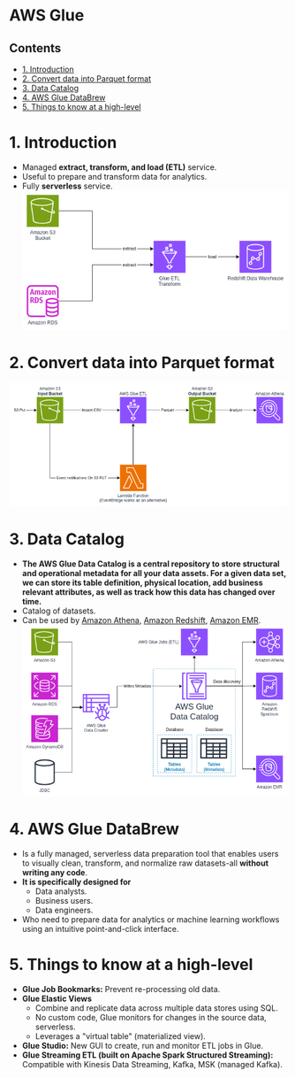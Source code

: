 # AWS Glue <!-- omit in toc -->

## Contents <!-- omit in toc -->

- [1. Introduction](#1-introduction)
- [2. Convert data into Parquet format](#2-convert-data-into-parquet-format)
- [3. Data Catalog](#3-data-catalog)
- [4. AWS Glue DataBrew](#4-aws-glue-databrew)
- [5. Things to know at a high-level](#5-things-to-know-at-a-high-level)

# 1. Introduction

- Managed **extract, transform, and load (ETL)** service.
- Useful to prepare and transform data for analytics.
- Fully **serverless** service.
  ![AWS Glue Diagram](/Images/Analytics/AWSGlueDiagram.png)

# 2. Convert data into Parquet format

![AWS Glue Convert Data into Parquet Format](/Images/Analytics/AWSGlueConvertDataParquetFormat.png)

# 3. Data Catalog

- **The AWS Glue Data Catalog is a central repository to store structural and operational metadata for all your data assets. For a given data set, we can store its table definition, physical location, add business relevant attributes, as well as track how this data has changed over time.**
- Catalog of datasets.
- Can be used by [Amazon Athena](Amazon%20Athena.md), [Amazon Redshift](Amazon%20Redshift.md), [Amazon EMR](Amazon%20EMR.md).
  ![AWS Glue Data Catalog](/Images/Analytics/AWSGlueDataCatalog.png)

# 4. AWS Glue DataBrew

- Is a fully managed, serverless data preparation tool that enables users to visually clean, transform, and normalize raw datasets-all **without writing any code**.
- **It is specifically designed for**
  - Data analysts.
  - Business users.
  - Data engineers.
- Who need to prepare data for analytics or machine learning workflows using an intuitive point-and-click interface.

# 5. Things to know at a high-level

- **Glue Job Bookmarks:** Prevent re-processing old data.
- **Glue Elastic Views**
  - Combine and replicate data across multiple data stores using SQL.
  - No custom code, Glue monitors for changes in the source data, serverless.
  - Leverages a "virtual table" (materialized view).
- **Glue Studio:** New GUI to create, run and monitor ETL jobs in Glue.
- **Glue Streaming ETL (built on Apache Spark Structured Streaming):** Compatible with Kinesis Data Streaming, Kafka, MSK (managed Kafka).
